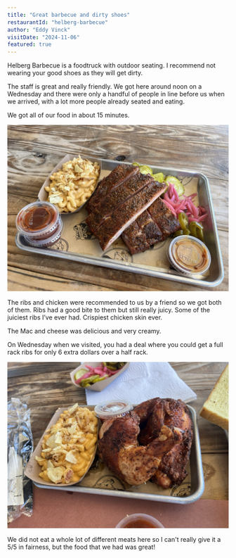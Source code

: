 ```yaml
---
title: "Great barbecue and dirty shoes"
restaurantId: "helberg-barbecue"
author: "Eddy Vinck"
visitDate: "2024-11-06"
featured: true
---
```


Helberg Barbecue is a foodtruck with outdoor seating. I recommend not wearing your good shoes as they will get dirty.

The staff is great and really friendly. We got here around noon on a Wednesday and there were only a handful of people in line before us when we arrived, with a lot more people already seated and eating.

We got all of our food in about 15 minutes.

![Helberg plate with the pork ribs](../restaurants/img/helberg-plate-1.jpeg)

The ribs and chicken were recommended to us by a friend so we got both of them. Ribs had a good bite to them but still really juicy. Some of the juiciest ribs I’ve ever had. Crispiest chicken skin ever.

The Mac and cheese was delicious and very creamy.

On Wednesday when we visited, you had a deal where you could get a full rack ribs for only 6 extra dollars over a half rack.

![Helberg plate with the chicken](../restaurants/img/helberg-plate-2.jpeg)

We did not eat a whole lot of different meats here so I can't really give it a 5/5 in fairness, but the food that we had was great!
